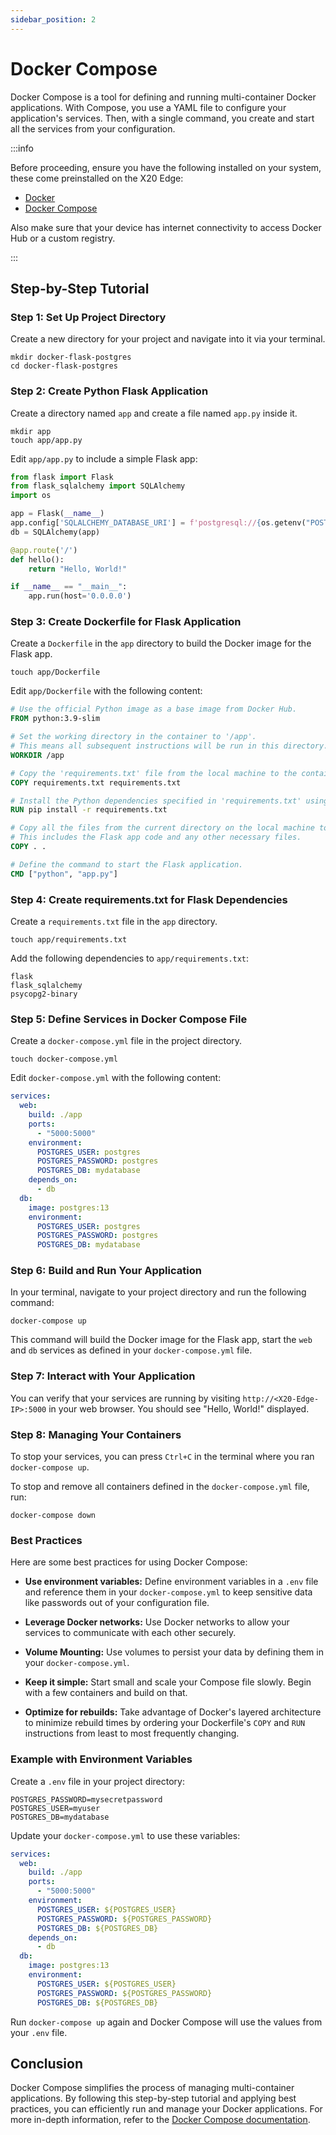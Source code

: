 ```yaml
---
sidebar_position: 2
---
```


# Docker Compose

Docker Compose is a tool for defining and running multi-container Docker applications. With Compose, you use a YAML file to configure your application's services. Then, with a single command, you create and start all the services from your configuration.

:::info

Before proceeding, ensure you have the following installed on your system, these come preinstalled on the X20 Edge:

- [Docker](https://docs.docker.com/get-docker/)
- [Docker Compose](https://docs.docker.com/compose/install/)

Also make sure that your device has internet connectivity to access Docker Hub or a custom registry.

:::

## Step-by-Step Tutorial

### Step 1: Set Up Project Directory

Create a new directory for your project and navigate into it via your terminal.

```
mkdir docker-flask-postgres
cd docker-flask-postgres
```

### Step 2: Create Python Flask Application

Create a directory named ```app``` and create a file named ```app.py``` inside it.

```
mkdir app
touch app/app.py
```

Edit ```app/app.py``` to include a simple Flask app:

```python
from flask import Flask
from flask_sqlalchemy import SQLAlchemy
import os

app = Flask(__name__)
app.config['SQLALCHEMY_DATABASE_URI'] = f'postgresql://{os.getenv("POSTGRES_USER")}:{os.getenv("POSTGRES_PASSWORD")}@db:5432/{os.getenv("POSTGRES_DB")}'
db = SQLAlchemy(app)

@app.route('/')
def hello():
    return "Hello, World!"

if __name__ == "__main__":
    app.run(host='0.0.0.0')
```

### Step 3: Create Dockerfile for Flask Application

Create a ```Dockerfile``` in the ```app``` directory to build the Docker image for the Flask app.

```
touch app/Dockerfile
```

Edit ```app/Dockerfile``` with the following content:

```Dockerfile
# Use the official Python image as a base image from Docker Hub.
FROM python:3.9-slim

# Set the working directory in the container to '/app'.
# This means all subsequent instructions will be run in this directory.
WORKDIR /app

# Copy the 'requirements.txt' file from the local machine to the container's working directory.
COPY requirements.txt requirements.txt

# Install the Python dependencies specified in 'requirements.txt' using pip.
RUN pip install -r requirements.txt

# Copy all the files from the current directory on the local machine to the container's working directory.
# This includes the Flask app code and any other necessary files.
COPY . .

# Define the command to start the Flask application.
CMD ["python", "app.py"]
```

### Step 4: Create requirements.txt for Flask Dependencies

Create a ```requirements.txt``` file in the ```app``` directory.

```
touch app/requirements.txt
```

Add the following dependencies to ```app/requirements.txt```:

```
flask
flask_sqlalchemy
psycopg2-binary
```

### Step 5: Define Services in Docker Compose File

Create a ```docker-compose.yml``` file in the project directory.

```
touch docker-compose.yml
```

Edit ```docker-compose.yml``` with the following content:

```yaml
services:
  web:
    build: ./app
    ports:
      - "5000:5000"
    environment:
      POSTGRES_USER: postgres
      POSTGRES_PASSWORD: postgres
      POSTGRES_DB: mydatabase
    depends_on:
      - db
  db:
    image: postgres:13
    environment:
      POSTGRES_USER: postgres
      POSTGRES_PASSWORD: postgres
      POSTGRES_DB: mydatabase
```

### Step 6: Build and Run Your Application

In your terminal, navigate to your project directory and run the following command:

```
docker-compose up
```

This command will build the Docker image for the Flask app, start the ```web``` and ```db``` services as defined in your ```docker-compose.yml``` file. 

### Step 7: Interact with Your Application

You can verify that your services are running by visiting ```http://<X20-Edge-IP>:5000``` in your web browser. You should see "Hello, World!" displayed.

### Step 8: Managing Your Containers

To stop your services, you can press ```Ctrl+C``` in the terminal where you ran ```docker-compose up```.

To stop and remove all containers defined in the ```docker-compose.yml``` file, run:

```
docker-compose down
```

### Best Practices

Here are some best practices for using Docker Compose:

- **Use environment variables:** Define environment variables in a ```.env``` file and reference them in your ```docker-compose.yml``` to keep sensitive data like passwords out of your configuration file.
  
- **Leverage Docker networks:** Use Docker networks to allow your services to communicate with each other securely.

- **Volume Mounting:** Use volumes to persist your data by defining them in your ```docker-compose.yml```.

- **Keep it simple:** Start small and scale your Compose file slowly. Begin with a few containers and build on that.

- **Optimize for rebuilds:** Take advantage of Docker's layered architecture to minimize rebuild times by ordering your Dockerfile's ```COPY``` and ```RUN``` instructions from least to most frequently changing.

### Example with Environment Variables

Create a ```.env``` file in your project directory:

```
POSTGRES_PASSWORD=mysecretpassword
POSTGRES_USER=myuser
POSTGRES_DB=mydatabase
```

Update your ```docker-compose.yml``` to use these variables:

```yaml
services:
  web:
    build: ./app
    ports:
      - "5000:5000"
    environment:
      POSTGRES_USER: ${POSTGRES_USER}
      POSTGRES_PASSWORD: ${POSTGRES_PASSWORD}
      POSTGRES_DB: ${POSTGRES_DB}
    depends_on:
      - db
  db:
    image: postgres:13
    environment:
      POSTGRES_USER: ${POSTGRES_USER}
      POSTGRES_PASSWORD: ${POSTGRES_PASSWORD}
      POSTGRES_DB: ${POSTGRES_DB}
```

Run ```docker-compose up``` again and Docker Compose will use the values from your ```.env``` file.

## Conclusion

Docker Compose simplifies the process of managing multi-container applications. By following this step-by-step tutorial and applying best practices, you can efficiently run and manage your Docker applications. For more in-depth information, refer to the [Docker Compose documentation](https://docs.docker.com/compose/).